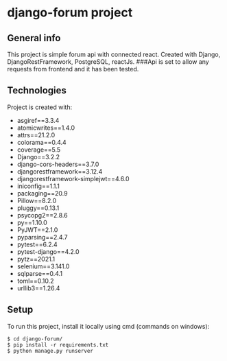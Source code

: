 # django-forum project

## General info
This project is simple forum api with connected react. Created with Django, DjangoRestFramework, PostgreSQL, reactJs.
###Api is set to allow any requests from frontend and it has been tested.

## Technologies
Project is created with:
* asgiref==3.3.4
* atomicwrites==1.4.0
* attrs==21.2.0
* colorama==0.4.4
* coverage==5.5
* Django==3.2.2
* django-cors-headers==3.7.0
* djangorestframework==3.12.4
* djangorestframework-simplejwt==4.6.0
* iniconfig==1.1.1
* packaging==20.9
* Pillow==8.2.0
* pluggy==0.13.1
* psycopg2==2.8.6
* py==1.10.0
* PyJWT==2.1.0
* pyparsing==2.4.7
* pytest==6.2.4
* pytest-django==4.2.0
* pytz==2021.1
* selenium==3.141.0
* sqlparse==0.4.1
* toml==0.10.2
* urllib3==1.26.4

## Setup
To run this project, install it locally using cmd (commands on windows):

```
$ cd django-forum/
$ pip install -r requirements.txt
$ python manage.py runserver
```
